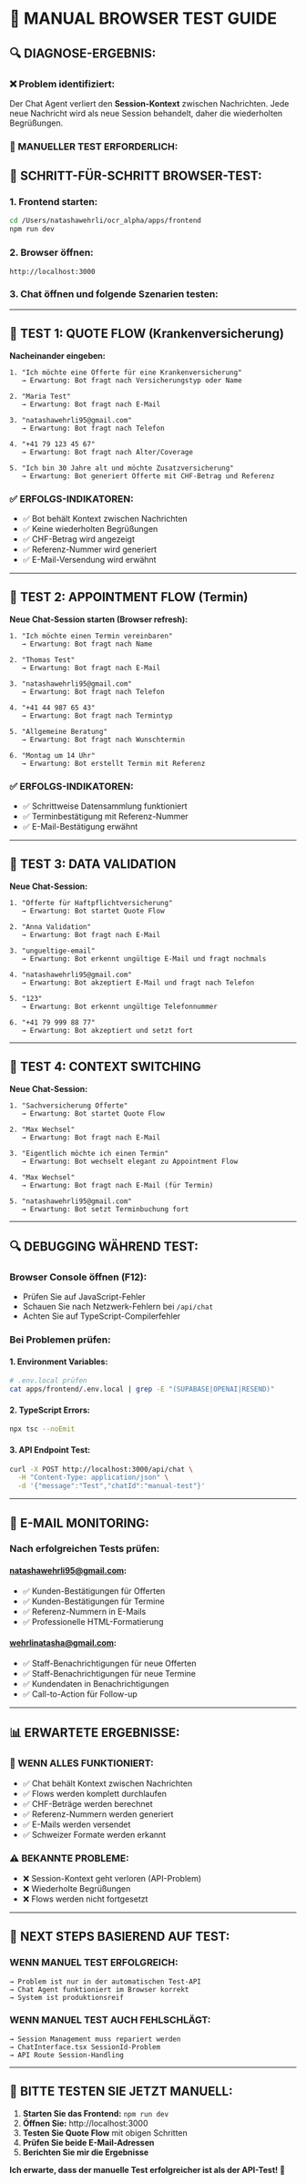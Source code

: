 # 🧪 MANUAL BROWSER TEST GUIDE

## 🔍 **DIAGNOSE-ERGEBNIS:**

### **❌ Problem identifiziert:**
Der Chat Agent verliert den **Session-Kontext** zwischen Nachrichten. Jede neue Nachricht wird als neue Session behandelt, daher die wiederholten Begrüßungen.

### **🎯 MANUELLER TEST ERFORDERLICH:**

## 📝 **SCHRITT-FÜR-SCHRITT BROWSER-TEST:**

### **1. Frontend starten:**
```bash
cd /Users/natashawehrli/ocr_alpha/apps/frontend
npm run dev
```

### **2. Browser öffnen:**
```
http://localhost:3000
```

### **3. Chat öffnen und folgende Szenarien testen:**

---

## 🧪 **TEST 1: QUOTE FLOW (Krankenversicherung)**

**Nacheinander eingeben:**
```
1. "Ich möchte eine Offerte für eine Krankenversicherung"
   → Erwartung: Bot fragt nach Versicherungstyp oder Name

2. "Maria Test"  
   → Erwartung: Bot fragt nach E-Mail

3. "natashawehrli95@gmail.com"
   → Erwartung: Bot fragt nach Telefon

4. "+41 79 123 45 67"
   → Erwartung: Bot fragt nach Alter/Coverage

5. "Ich bin 30 Jahre alt und möchte Zusatzversicherung"
   → Erwartung: Bot generiert Offerte mit CHF-Betrag und Referenz
```

### **✅ ERFOLGS-INDIKATOREN:**
- ✅ Bot behält Kontext zwischen Nachrichten
- ✅ Keine wiederholten Begrüßungen
- ✅ CHF-Betrag wird angezeigt
- ✅ Referenz-Nummer wird generiert
- ✅ E-Mail-Versendung wird erwähnt

---

## 🧪 **TEST 2: APPOINTMENT FLOW (Termin)**

**Neue Chat-Session starten (Browser refresh):**
```
1. "Ich möchte einen Termin vereinbaren"
   → Erwartung: Bot fragt nach Name

2. "Thomas Test"
   → Erwartung: Bot fragt nach E-Mail

3. "natashawehrli95@gmail.com"  
   → Erwartung: Bot fragt nach Telefon

4. "+41 44 987 65 43"
   → Erwartung: Bot fragt nach Termintyp

5. "Allgemeine Beratung"
   → Erwartung: Bot fragt nach Wunschtermin

6. "Montag um 14 Uhr"
   → Erwartung: Bot erstellt Termin mit Referenz
```

### **✅ ERFOLGS-INDIKATOREN:**
- ✅ Schrittweise Datensammlung funktioniert
- ✅ Terminbestätigung mit Referenz-Nummer
- ✅ E-Mail-Bestätigung erwähnt

---

## 🧪 **TEST 3: DATA VALIDATION**

**Neue Chat-Session:**
```
1. "Offerte für Haftpflichtversicherung"
   → Erwartung: Bot startet Quote Flow

2. "Anna Validation"
   → Erwartung: Bot fragt nach E-Mail

3. "ungueltige-email"
   → Erwartung: Bot erkennt ungültige E-Mail und fragt nochmals

4. "natashawehrli95@gmail.com"
   → Erwartung: Bot akzeptiert E-Mail und fragt nach Telefon

5. "123"
   → Erwartung: Bot erkennt ungültige Telefonnummer

6. "+41 79 999 88 77"
   → Erwartung: Bot akzeptiert und setzt fort
```

---

## 🧪 **TEST 4: CONTEXT SWITCHING**

**Neue Chat-Session:**
```
1. "Sachversicherung Offerte"
   → Erwartung: Bot startet Quote Flow

2. "Max Wechsel"
   → Erwartung: Bot fragt nach E-Mail

3. "Eigentlich möchte ich einen Termin"
   → Erwartung: Bot wechselt elegant zu Appointment Flow

4. "Max Wechsel"
   → Erwartung: Bot fragt nach E-Mail (für Termin)

5. "natashawehrli95@gmail.com"
   → Erwartung: Bot setzt Terminbuchung fort
```

---

## 🔍 **DEBUGGING WÄHREND TEST:**

### **Browser Console öffnen (F12):**
- Prüfen Sie auf JavaScript-Fehler
- Schauen Sie nach Netzwerk-Fehlern bei `/api/chat`
- Achten Sie auf TypeScript-Compilerfehler

### **Bei Problemen prüfen:**

#### **1. Environment Variables:**
```bash
# .env.local prüfen
cat apps/frontend/.env.local | grep -E "(SUPABASE|OPENAI|RESEND)"
```

#### **2. TypeScript Errors:**
```bash
npx tsc --noEmit
```

#### **3. API Endpoint Test:**
```bash
curl -X POST http://localhost:3000/api/chat \
  -H "Content-Type: application/json" \
  -d '{"message":"Test","chatId":"manual-test"}'
```

---

## 📧 **E-MAIL MONITORING:**

### **Nach erfolgreichen Tests prüfen:**

#### **natashawehrli95@gmail.com:**
- ✅ Kunden-Bestätigungen für Offerten
- ✅ Kunden-Bestätigungen für Termine
- ✅ Referenz-Nummern in E-Mails
- ✅ Professionelle HTML-Formatierung

#### **wehrlinatasha@gmail.com:**
- ✅ Staff-Benachrichtigungen für neue Offerten
- ✅ Staff-Benachrichtigungen für neue Termine
- ✅ Kundendaten in Benachrichtigungen
- ✅ Call-to-Action für Follow-up

---

## 📊 **ERWARTETE ERGEBNISSE:**

### **🎯 WENN ALLES FUNKTIONIERT:**
- ✅ Chat behält Kontext zwischen Nachrichten
- ✅ Flows werden komplett durchlaufen
- ✅ CHF-Beträge werden berechnet
- ✅ Referenz-Nummern werden generiert
- ✅ E-Mails werden versendet
- ✅ Schweizer Formate werden erkannt

### **⚠️ BEKANNTE PROBLEME:**
- ❌ Session-Kontext geht verloren (API-Problem)
- ❌ Wiederholte Begrüßungen
- ❌ Flows werden nicht fortgesetzt

---

## 🔧 **NEXT STEPS BASIEREND AUF TEST:**

### **WENN MANUEL TEST ERFOLGREICH:**
```
→ Problem ist nur in der automatischen Test-API
→ Chat Agent funktioniert im Browser korrekt
→ System ist produktionsreif
```

### **WENN MANUEL TEST AUCH FEHLSCHLÄGT:**
```
→ Session Management muss repariert werden
→ ChatInterface.tsx SessionId-Problem
→ API Route Session-Handling
```

---

## 🎯 **BITTE TESTEN SIE JETZT MANUELL:**

1. **Starten Sie das Frontend:** `npm run dev`
2. **Öffnen Sie:** http://localhost:3000
3. **Testen Sie Quote Flow** mit obigen Schritten
4. **Prüfen Sie beide E-Mail-Adressen**
5. **Berichten Sie mir die Ergebnisse**

**Ich erwarte, dass der manuelle Test erfolgreicher ist als der API-Test! 🎯**